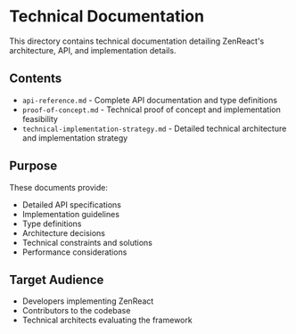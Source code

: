 # Technical Documentation

This directory contains technical documentation detailing ZenReact's architecture, API, and implementation details.

## Contents

- `api-reference.md` - Complete API documentation and type definitions
- `proof-of-concept.md` - Technical proof of concept and implementation feasibility
- `technical-implementation-strategy.md` - Detailed technical architecture and implementation strategy

## Purpose

These documents provide:

- Detailed API specifications
- Implementation guidelines
- Type definitions
- Architecture decisions
- Technical constraints and solutions
- Performance considerations

## Target Audience

- Developers implementing ZenReact
- Contributors to the codebase
- Technical architects evaluating the framework
